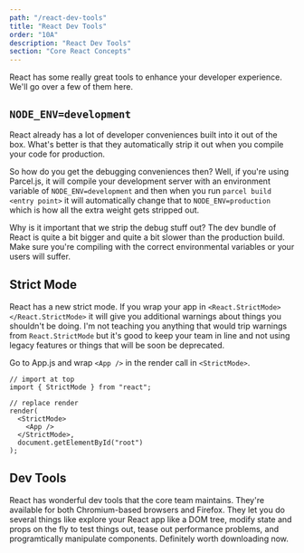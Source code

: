 ```yaml
---
path: "/react-dev-tools"
title: "React Dev Tools"
order: "10A"
description: "React Dev Tools"
section: "Core React Concepts"
---
```


React has some really great tools to enhance your developer experience. We'll go over a few of them here.

[](#node_envdevelopment)`NODE_ENV=development`
----------------------------------------------

React already has a lot of developer conveniences built into it out of the box. What's better is that they automatically strip it out when you compile your code for production.

So how do you get the debugging conveniences then? Well, if you're using Parcel.js, it will compile your development server with an environment variable of `NODE_ENV=development` and then when you run `parcel build <entry point>` it will automatically change that to `NODE_ENV=production` which is how all the extra weight gets stripped out.

Why is it important that we strip the debug stuff out? The dev bundle of React is quite a bit bigger and quite a bit slower than the production build. Make sure you're compiling with the correct environmental variables or your users will suffer.

[](#strict-mode)Strict Mode
---------------------------

React has a new strict mode. If you wrap your app in `<React.StrictMode></React.StrictMode>` it will give you additional warnings about things you shouldn't be doing. I'm not teaching you anything that would trip warnings from `React.StrictMode` but it's good to keep your team in line and not using legacy features or things that will be soon be deprecated.

Go to App.js and wrap `<App />` in the render call in `<StrictMode>`.

    // import at top
    import { StrictMode } from "react";
    
    // replace render
    render(
      <StrictMode>
        <App />
      </StrictMode>,
      document.getElementById("root")
    );

[](#dev-tools)Dev Tools
-----------------------

React has wonderful dev tools that the core team maintains. They're available for both Chromium-based browsers and Firefox. They let you do several things like explore your React app like a DOM tree, modify state and props on the fly to test things out, tease out performance problems, and programtically manipulate components. Definitely worth downloading now.

